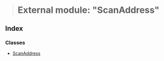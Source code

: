 > # External module: "ScanAddress"

## Index

### Classes

* [ScanAddress](../classes/_scanaddress_.scanaddress.md)